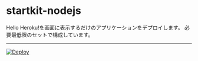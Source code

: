 # startkit-nodejs
Hello Heroku!を画面に表示するだけのアプリケーションをデプロイします。 必要最低限のセットで構成しています。
***
[![Deploy](https://www.herokucdn.com/deploy/button.png)](https://heroku.com/deploy?template=https://github.com/H-Ogura/startkit-nodejs)